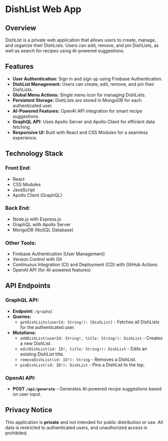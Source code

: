 # DishList Web App

## Overview
DishList is a private web application that allows users to create, manage, and organize their DishLists. Users can add, remove, and pin DishLists, as well as search for recipes using AI-powered suggestions.

## Features
- **User Authentication:** Sign in and sign up using Firebase Authentication.
- **DishList Management:** Users can create, edit, remove, and pin their DishLists.
- **Global Menu Actions:** Single menu icon for managing DishLists.
- **Persistent Storage:** DishLists are stored in MongoDB for each authenticated user.
- **AI-Powered Features:** OpenAI API integration for smart recipe suggestions.
- **GraphQL API:** Uses Apollo Server and Apollo Client for efficient data fetching.
- **Responsive UI:** Built with React and CSS Modules for a seamless experience.

## Technology Stack

### Front End:
- React
- CSS Modules
- JavaScript
- Apollo Client (GraphQL)

### Back End:
- Node.js with Express.js
- GraphQL with Apollo Server
- MongoDB (NoSQL Database)

### Other Tools:
- Firebase Authentication (User Management)
- Version Control with Git
- Continuous Integration (CI) and Deployment (CD) with GitHub Actions
- OpenAI API (for AI-powered features)

## API Endpoints
### GraphQL API:
- **Endpoint:** `/graphql`
- **Queries:**
  - `getDishLists(userId: String!): [DishList]` - Fetches all DishLists for the authenticated user.
- **Mutations:**
  - `addDishList(userId: String!, title: String!): DishList` - Creates a new DishList.
  - `editDishList(id: ID!, title: String!): DishList` - Edits an existing DishList title.
  - `removeDishList(id: ID!): String` - Removes a DishList.
  - `pinDishList(id: ID!): DishList` - Pins a DishList to the top.

### OpenAI API:
- **POST `/api/generate`** - Generates AI-powered recipe suggestions based on user input.

## Privacy Notice
This application is **private** and not intended for public distribution or use. All data is restricted to authenticated users, and unauthorized access is prohibited.
